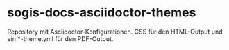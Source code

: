 # sogis-docs-asciidoctor-themes

Repository mit Asciidoctor-Konfigurationen. CSS für den HTML-Output und ein *-theme.yml für den PDF-Output.
